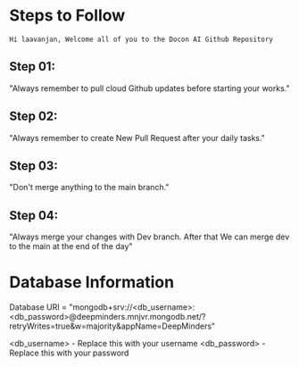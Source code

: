 # Steps to Follow

`Hi laavanjan, Welcome all of you to the Docon AI Github Repository`

## Step 01: 
"Always remember to pull cloud Github updates before starting your works."

## Step 02:
"Always remember to create New Pull Request after your daily tasks."

## Step 03: 
"Don't merge anything to the main branch."

## Step 04:
"Always merge your changes with Dev branch. After that We can merge dev to the main at the end of the day"

# Database Information

Database URI = "mongodb+srv://<db_username>:<db_password>@deepminders.mnjvr.mongodb.net/?retryWrites=true&w=majority&appName=DeepMinders"

<db_username> - Replace this with your username
<db_password> - Replace this with your password
